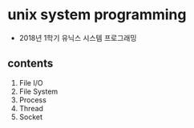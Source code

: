 # unix system programming
* 2018년 1학기 유닉스 시스템 프로그래밍 

## contents
1. File I/O
2. File System
3. Process
4. Thread
5. Socket
